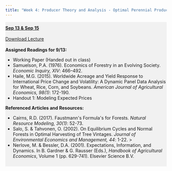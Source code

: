 ```yaml
---
title: "Week 4: Producer Theory and Analysis - Optimal Perennial Production"
---
```


<div style="background-color:rgba(0, 0, 0, 0.0470588); text-align:left; vertical-align: middle; padding:10px 0;">
<b><u>Sep 13 & Sep 15</u></b> <br> <br>
<a  href="/lectures/Week 03.pdf" target="_blank">Download Lecture</a> <br> <br>
<b>Assigned Readings for 9/13:</b> <br>

<ul>

  <li>Working Paper (Handed out in class)</li>
  <!--<li> Wickens, M.R. & Greenfield, J.N. (1973). The Econometrics of Agricultural Supply: An Application to the World Coffee Market. <i>The Review of Economics and Statistics, 55(4)</i>: 433--440. <a  href="https://www.jstor.org/stable/1925665" target="_blank">Link</a></li>-->
  <li>Samuelson, P.A. (1976). Economics of Forestry in an Evolving Society. <i>Economic Inquiry, XIV</i>: 466–492. </li>
  <li>Haile, M.G. (2015). Worldwide Acreage and Yield Response to International Price Change and Volatility: A Dynamic Panel Data Analysis for Wheat, Rice, Corn, and Soybeans. <i>American Journal of Agricultural Economics, 98(1)</i>: 172-190. </li>
  <li>Handout 1: Modeling Expected Prices </li>
</ul>

<b>Referenced Articles and Resources:</b> <br>

<ul>
  <li>Cairns, R.D. (2017). Faustmann's Formula's for Forests. <i>Natural Resource Modeling, 30(1)</i>: 52-73.</li>
  <li>Salo, S. & Tahvonen, O. (2002). On Equilibrium Cycles and Normal Forests in Optimal Harvesting of Tree Vintages. <i>Journal of Environmental Economics and Management, 44</i>: 1-22. ></li>
  <li>Nerlove, M. & Bessler, D.A. (2001). Expectations, Information, and Dynamics. In B. Gardner & G. Rausser (Eds.), <i>Handbook of Agricultural Economics</i>, Volume 1 (pp. 629-741). Elsevier Science B.V.</li>
</ul>


</div>

